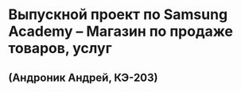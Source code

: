 # Выпускной проект по Samsung Academy – Магазин по продаже товаров, услуг
## (Андроник Андрей, КЭ-203)
